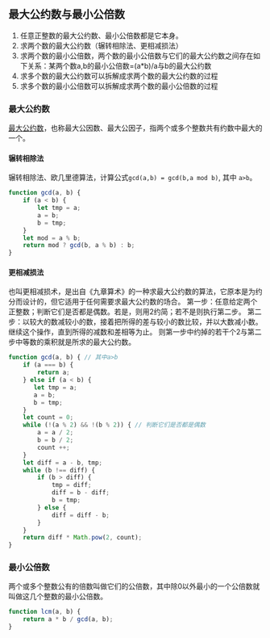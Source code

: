 ## 最大公约数与最小公倍数

1. 任意正整数的最大公约数、最小公倍数都是它本身。
2. 求两个数的最大公约数（辗转相除法、更相减损法）
3. 求两个数的最小公倍数，两个数的最小公倍数与它们的最大公约数之间存在如下关系：某两个数a,b的最小公倍数=(a*b)/a与b的最大公约数
4. 求多个数的最大公约数可以拆解成求两个数的最大公约数的过程
5. 求多个数的最小公倍数可以拆解成求两个数的最小公倍数的过程

### 最大公约数
[最大公约数](https://baike.baidu.com/item/%E6%9C%80%E5%A4%A7%E5%85%AC%E7%BA%A6%E6%95%B0/869308?fr=aladdin)，也称最大公因数、最大公因子，指两个或多个整数共有约数中最大的一个。
#### 辗转相除法
辗转相除法、欧几里德算法，计算公式`gcd(a,b) = gcd(b,a mod b)`, 其中 `a>b`。
```js
function gcd(a, b) {
    if (a < b) {
        let tmp = a;
        a = b;
        b = tmp;
    }
    let mod = a % b;
    return mod ? gcd(b, a % b) : b;
}
```
#### 更相减损法
也叫更相减损术，是出自《九章算术》的一种求最大公约数的算法，它原本是为约分而设计的，但它适用于任何需要求最大公约数的场合。
第一步：任意给定两个正整数；判断它们是否都是偶数。若是，则用2约简；若不是则执行第二步。
第二步：以较大的数减较小的数，接着把所得的差与较小的数比较，并以大数减小数。继续这个操作，直到所得的减数和差相等为止。
则第一步中约掉的若干个2与第二步中等数的乘积就是所求的最大公约数。
```js
function gcd(a, b) { // 其中a>b
    if (a === b) {
        return a;
    } else if (a < b) {
       let tmp = a;
       a = b;
       b = tmp;
    }
    let count = 0;
    while (!(a % 2) && !(b % 2)) { // 判断它们是否都是偶数
        a = a / 2;
        b = b / 2;
        count ++;
    }
    let diff = a - b, tmp;
    while (b !== diff) {
        if (b > diff) {
            tmp = diff;
            diff = b - diff;
            b = tmp;
        } else {
            diff = diff - b;
        }
    }
    return diff * Math.pow(2, count);
}
```

### 最小公倍数
两个或多个整数公有的倍数叫做它们的公倍数，其中除0以外最小的一个公倍数就叫做这几个整数的最小公倍数。
```js
function lcm(a, b) {
    return a * b / gcd(a, b);
}
```
